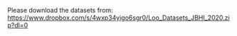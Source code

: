 Please download the datasets from: https://www.dropbox.com/s/4wxp34yigo6sgr0/Loo_Datasets_JBHI_2020.zip?dl=0
